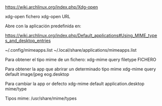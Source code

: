 https://wiki.archlinux.org/index.php/Xdg-open

xdg-open fichero
xdg-open URL

Abre con la aplicación predefinida en:

https://wiki.archlinux.org/index.php/Default_applications#Using_MIME_types_and_desktop_entries

~/.config/mimeapps.list
~/.local/share/applications/mimeapps.list



Para obtener el tipo mime de un fichero:
xdg-mime query filetype FICHERO

Para obtener la app que abrirar un determinado tipo mime
xdg-mime query default image/jpeg
eog.desktop


Para cambiar la app or defecto
xdg-mime default application.desktop mime/type

Tipos mime:
/usr/share/mime/types


